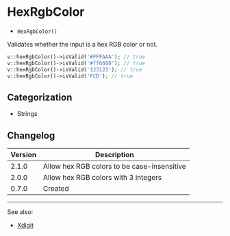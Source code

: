 # HexRgbColor

- `HexRgbColor()`

Validates whether the input is a hex RGB color or not.

```php
v::hexRgbColor()->isValid('#FFFAAA'); // true
v::hexRgbColor()->isValid('#ff6600'); // true
v::hexRgbColor()->isValid('123123'); // true
v::hexRgbColor()->isValid('FCD'); // true
```

## Categorization

- Strings

## Changelog

Version | Description
--------|-------------
  2.1.0 | Allow hex RGB colors to be case-insensitive
  2.0.0 | Allow hex RGB colors with 3 integers
  0.7.0 | Created

***
See also:

- [Xdigit](Xdigit.md)
